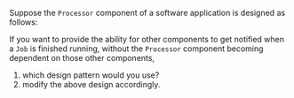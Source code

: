 <panel header="{{ icon_Q }} Apply the suitable pattern">
<question has-input="true">

Suppose the `Processor` component of a software application is designed as follows:

<pic src="images/exercise-getNotified.png" width="600"/>

If you want to provide the ability for other components to get notified when a `Job` is finished running, without the `Processor` component becoming dependent on those other components,
1. which design pattern would you use?
1. modify the above design accordingly.

</question>
</panel>
